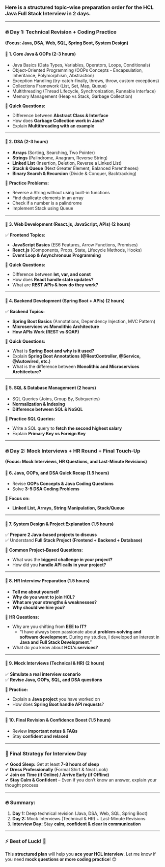 ### Here is a **structured topic-wise preparation order** for the **HCL Java Full Stack Interview** in 2 days.  

---

### **🔥 Day 1: Technical Revision + Coding Practice**
**(Focus: Java, DSA, Web, SQL, Spring Boot, System Design)**  

#### **📌 1. Core Java & OOPs (2-3 hours)**
- Java Basics (Data Types, Variables, Operators, Loops, Conditionals)  
- Object-Oriented Programming (OOPs Concepts - Encapsulation, Inheritance, Polymorphism, Abstraction)  
- Exception Handling (try-catch-finally, throws, throw, custom exceptions)  
- Collections Framework (List, Set, Map, Queue)  
- Multithreading (Thread Lifecycle, Synchronization, Runnable Interface)  
- Memory Management (Heap vs Stack, Garbage Collection)  

🎯 **Quick Questions:**  
- Difference between **Abstract Class & Interface**  
- How does **Garbage Collection work in Java?**  
- Explain **Multithreading with an example**  

---

#### **📌 2. DSA (2-3 hours)**
- **Arrays** (Sorting, Searching, Two Pointer)  
- **Strings** (Palindrome, Anagram, Reverse String)  
- **Linked List** (Insertion, Deletion, Reverse a Linked List)  
- **Stack & Queue** (Next Greater Element, Balanced Parentheses)  
- **Binary Search & Recursion** (Divide & Conquer, Backtracking)  

🎯 **Practice Problems:**  
- Reverse a String without using built-in functions  
- Find duplicate elements in an array  
- Check if a number is a palindrome  
- Implement Stack using Queue  

---

#### **📌 3. Web Development (React.js, JavaScript, APIs) (2 hours)**
✅ **Frontend Topics:**  
- **JavaScript Basics** (ES6 Features, Arrow Functions, Promises)  
- **React.js** (Components, Props, State, Lifecycle Methods, Hooks)  
- **Event Loop & Asynchronous Programming**  

🎯 **Quick Questions:**  
- Difference between **let, var, and const**  
- How does **React handle state updates?**  
- What are **REST APIs & how do they work?**  

---

#### **📌 4. Backend Development (Spring Boot + APIs) (2 hours)**
✅ **Backend Topics:**  
- **Spring Boot Basics** (Annotations, Dependency Injection, MVC Pattern)  
- **Microservices vs Monolithic Architecture**  
- **How APIs Work (REST vs SOAP)**  

🎯 **Quick Questions:**  
- What is **Spring Boot and why is it used?**  
- Explain **Spring Boot Annotations (@RestController, @Service, @Autowired, etc.)**  
- What is the difference between **Monolithic and Microservices Architecture?**  

---

#### **📌 5. SQL & Database Management (2 hours)**
- SQL Queries (Joins, Group By, Subqueries)  
- **Normalization & Indexing**  
- **Difference between SQL & NoSQL**  

🎯 **Practice SQL Queries:**  
- Write a SQL query to **fetch the second highest salary**  
- Explain **Primary Key vs Foreign Key**  

---

### **🔥 Day 2: Mock Interviews + HR Round + Final Touch-Up**
**(Focus: Mock Interviews, HR Questions, and Last-Minute Revisions)**  

#### **📌 6. Java, OOPs, and DSA Quick Recap (1.5 hours)**
- Revise **OOPs Concepts & Java Coding Questions**  
- Solve **3-5 DSA Coding Problems**  

🎯 **Focus on:**  
- **Linked List, Arrays, String Manipulation, Stack/Queue**  

---

#### **📌 7. System Design & Project Explanation (1.5 hours)**
✅ **Prepare 2 Java-based projects to discuss**  
✅ Understand **Full Stack Project (Frontend + Backend + Database)**  

🎯 **Common Project-Based Questions:**  
- What was the **biggest challenge in your project?**  
- How did you **handle API calls in your project?**  

---

#### **📌 8. HR Interview Preparation (1.5 hours)**
- **Tell me about yourself**  
- **Why do you want to join HCL?**  
- **What are your strengths & weaknesses?**  
- **Why should we hire you?**  

🎯 **HR Questions:**  
- Why are you shifting from **EEE to IT?**  
  - “I have always been passionate about **problem-solving and software development**. During my studies, I developed an interest in **Java and Full Stack Development**.”  
- What do you know about **HCL's services?**  

---

#### **📌 9. Mock Interviews (Technical & HR) (2 hours)**
✅ **Simulate a real interview scenario**  
✅ **Revise Java, OOPs, SQL, and DSA questions**  

🎯 **Practice:**
- Explain a **Java project** you have worked on  
- How does **Spring Boot handle API requests**?  

---

#### **📌 10. Final Revision & Confidence Boost (1.5 hours)**
- Review **important notes & FAQs**  
- Stay **confident and relaxed**  

---

### **🚀 Final Strategy for Interview Day**
✔ **Good Sleep:** Get at least **7-8 hours of sleep**  
✔ **Dress Professionally** (Formal Shirt & Neat Look)  
✔ **Join on Time (if Online) / Arrive Early (if Offline)**  
✔ **Stay Calm & Confident** – Even if you don’t know an answer, explain your thought process  

---

### **🔥 Summary:**
1. **Day 1:** Deep technical revision (Java, DSA, Web, SQL, Spring Boot)  
2. **Day 2:** Mock Interviews (Technical & HR) + Last-Minute Revisions  
3. **Interview Day:** Stay **calm, confident & clear in communication**  

---

### **⚡ Best of Luck! 🚀**
This **structured plan** will help you **ace your HCL interview**. Let me know if you need **mock questions or more coding practice**! 😊